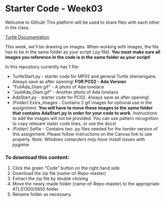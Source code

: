 # Starter Code - Week03
Welcome to Github! This platform will be used to share files with each other in the class. 

[Turtle Documentation](https://docs.python.org/3/library/turtle.html)

This week, we'll be drawing on images. When working with images, the file has to be in the same folder as your script (.py file).
**You must make sure all images you reference in the code is in the same folder as your script!**

In this repository currently has 1 file:
- TurtleStart.py - starter code for MP02 and general Turtle shenanigans. Always save as after opening!
**FOR PC02 - Ada Version**
-  "FullAda_Glam.gif" - A photo of Ada lovelace
- "JustAda_Glam.gif" - Another photo of Ada lovelace
- AdaStart.py - starter code for PC02. Always save as after opening!
- _(Folder)_ Extra_Images - Contains 2 gif images for optional use in the assignment. **You will have to move these images to the same folder that contains AdaStart.py in order for your code to work.** Instructions to add the images will not be provided. You can use pattern recognition to copy relevant stater code lines, or use the docs!
- _(Folder)_ Selfie - Contains two .py files needed for the *harder* version of this assignment. Please follow instructions on the Canvas link to use properly. _Note: Windows computers may have install issues with pygame_

### To download this content:
1. Click the green “Code” button on the right hand side
2. Download the zip file (name-of-Repo-master)
3. Extract the zip file by double clicking
4. Move the newly-made folder (name-of-Repo-master) to the appropriate ATLS1300/5650 folder. 
5. Rename folder as necessary.
